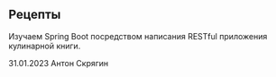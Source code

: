 ## **Рецепты**
Изучаем Spring Boot посредством написания RESTful приложения кулинарной книги.

31.01.2023 Антон Скрягин
